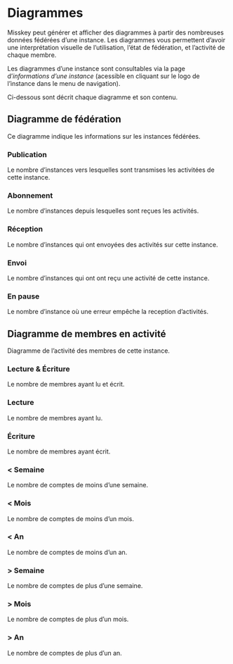# Diagrammes

Misskey peut générer et afficher des diagrammes à partir des nombreuses données fédérées d’une instance.
Les diagrammes vous permettent d’avoir une interprétation visuelle de l’utilisation, l’état de fédération, et l’activité de chaque membre.

Les diagrammes d’une instance sont consultables via la page d’_informations d’une instance_ (acessible en cliquant sur le logo de l’instance dans le menu de navigation).

Ci-dessous sont décrit chaque diagramme et son contenu.

## Diagramme de fédération

Ce diagramme indique les informations sur les instances fédérées.

### Publication

Le nombre d’instances vers lesquelles sont transmises les activitées de cette instance.

### Abonnement

Le nombre d’instances depuis lesquelles sont reçues les activités.

### Réception

Le nombre d’instances qui ont envoyées des activités sur cette instance.

### Envoi

Le nombre d’instances qui ont ont reçu une activité de cette instance.

### En pause

Le nombre d’instance où une erreur empêche la reception d’activités.

## Diagramme de membres en activité

Diagramme de l’activité des membres de cette instance.

### Lecture & Écriture

Le nombre de membres ayant lu et écrit.

### Lecture

Le nombre de membres ayant lu.

### Écriture

Le nombre de membres ayant écrit.

### < Semaine

Le nombre de comptes de moins d’une semaine.

### < Mois

Le nombre de comptes de moins d’un mois.

### < An

Le nombre de comptes de moins d’un an.

### > Semaine

Le nombre de comptes de plus d’une semaine.

### > Mois

Le nombre de comptes de plus d’un mois.

### > An

Le nombre de comptes de plus d’un an.
